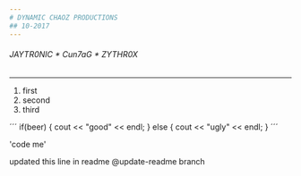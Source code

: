 ```yaml
---
# DYNAMIC CHAOZ PRODUCTIONS
## 10-2017
---
```

###### JAYTR0NIC * Cun7aG * ZYTHR0X
---


1. first
2. second
3. third

´´´
if(beer)
{
	cout << "good" << endl;
}
else
{
	cout << "ugly" << endl;
}
´´´

'code me'





updated this line in readme @update-readme branch















